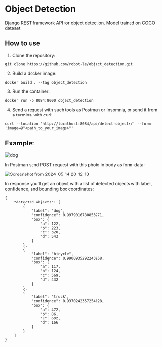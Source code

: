 # Object Detection

Django REST framework API for object detection. Model trained on [COCO dataset](https://cocodataset.org/).

## How to use

1. Clone the repository:
~~~
git clone https://github.com/robot-le/object_detection.git
~~~
2. Build a docker image:
~~~
docker build . --tag object_detection
~~~
3. Run the container:
~~~
docker run -p 8084:8000 object_detection
~~~
4. Send a request with such tools as Postman or Insomnia, or send it from a terminal with curl:
~~~
curl --location 'http://localhost:8084/api/detect-objects/' --form 'image=@"<path_to_your_image>"'
~~~

## Example:

![dog](https://github.com/robot-le/object_detection/assets/86671798/87d63414-5b40-4fff-8194-9e49f3c48747)

In Postman send POST request with this photo in body as form-data:

![Screenshot from 2024-05-14 20-12-13](https://github.com/robot-le/object_detection/assets/86671798/bbbb7814-88ab-47bc-9976-917ff9b06951)

In response you'll get an object with a list of detected objects with label, confidence, and bounding box coordinates:
~~~
{
    "detected_objects": [
        {
            "label": "dog",
            "confidence": 0.9979016780853271,
            "box": {
                "a": 122,
                "b": 223,
                "c": 320,
                "d": 543
            }
        },
        {
            "label": "bicycle",
            "confidence": 0.9900935292243958,
            "box": {
                "a": 117,
                "b": 124,
                "c": 569,
                "d": 432
            }
        },
        {
            "label": "truck",
            "confidence": 0.9370242357254028,
            "box": {
                "a": 472,
                "b": 86,
                "c": 692,
                "d": 166
            }
        }
    ]
}
~~~
